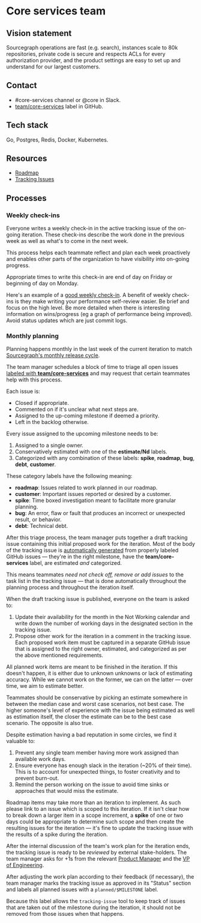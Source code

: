 # Core services team

## Vision statement

Sourcegraph operations are fast (e.g. search), instances scale to 80k repositories, private code is secure and respects ACLs for every authorization provider, and the product settings are easy to set up and understand for our largest customers.

## Contact

- #core-services channel or @core in Slack.
- [team/core-services](https://github.com/sourcegraph/sourcegraph/issues/new?labels=team/core-services) label in GitHub.

## Tech stack

Go, Postgres, Redis, Docker, Kubernetes.

## Resources

- [Roadmap](https://docs.google.com/document/d/1cBsE9801DcBF9chZyMnxRdolqM_1c2pPyGQz15QAvYI/edit#heading=h.fv5i7qi85bru)
- [Tracking Issues](https://github.com/sourcegraph/sourcegraph/issues?utf8=%E2%9C%93&q=is%3Aissue+label%3Ateam%2Fcore-services+label%3Atracking)

## Processes

### Weekly check-ins

Everyone writes a weekly check-in in the active tracking issue of the on-going iteration. These check-ins describe the work done in the previous week as well as what's to come in the next week.

This process helps each teammate reflect and plan each week proactively and enables other parts of the organization to have visibility into on-going progress.

Appropriate times to write this check-in are end of day on Friday or beginning of day on Monday.

Here's an example of a [good weekly check-in](https://github.com/sourcegraph/sourcegraph/issues/7190#issuecomment-573564817). A benefit of weekly check-ins is they make writing your performance self-review easier. Be brief and focus on the high level. Be more detailed when there is interesting information on wins/progress (eg a graph of performance being improved). Avoid status updates which are just commit logs.

### Monthly planning

Planning happens monthly in the last week of the current iteration to match [Sourcegraph's monthly release cycle](../releases/index.md).

The team manager schedules a block of time to triage all open issues [labeled with **team/core-services**](https://github.com/sourcegraph/sourcegraph/issues?q=is%3Aopen+is%3Aissue+label%3Ateam%2Fcore-services) and may request that certain teammates help with this process.

Each issue is:

- Closed if appropriate.
- Commented on if it's unclear what next steps are.
- Assigned to the up-coming milestone if deemed a priority.
- Left in the backlog otherwise.

Every issue assigned to the upcoming milestone needs to be:

1. Assigned to a single owner.
1. Conservatively estimated with one of the **estimate/Nd** labels.
1. Categorized with any combination of these labels: **spike**, **roadmap**, **bug**, **debt**, **customer**.

These category labels have the following meaning:

- **roadmap**: Issues related to work planned in our roadmap.
- **customer**: Important issues reported or desired by a customer.
- **spike**: Time boxed investigation meant to facilitate more granular planning.
- **bug**: An error, flaw or fault that produces an incorrect or unexpected result, or behavior.
- **debt**: Technical debt.

After this triage process, the team manager puts together a draft tracking issue containing this initial proposed work for the iteration. Most of the body of the tracking issue is [automatically generated](https://github.com/sourcegraph/sourcegraph/blob/master/internal/cmd/tracking-issue/main.go) from  properly labeled GitHub issues — they're in the right milestone, have the **team/core-services** label, are estimated *and* categorized.

This means teammates *need not check off, remove or add issues* to the task list in the tracking issue — that is done automatically throughout the planning process and throughout the iteration itself.

When the draft tracking issue is published, everyone on the team is asked to:

1. Update their availability for the month in the Not Working calendar and write down the number of working days in the designated section in the tracking issue.
1. Propose other work for the iteration in a comment in the tracking issue. Each proposed work item must be captured in a separate GitHub issue that is assigned to the right owner, estimated, and categorized as per the above mentioned requirements.

All planned work items are meant to be finished in the iteration. If this doesn't happen, it is either due to unknown unknowns or lack of estimating accuracy. While we cannot work on the former, we can on the latter — over time, we aim to estimate better.

Teammates should be conservative by picking an estimate somewhere in between the median case and worst case scenarios, not best case. The higher someone's level of experience with the issue being estimated as well as estimation itself, the closer the estimate can be to the best case scenario. The opposite is also true.

Despite estimation having a bad reputation in some circles, we find it valuable to:

1. Prevent any single team member having more work assigned than available work days.
1. Ensure everyone has enough slack in the iteration (~20% of their time). This is to account for unexpected things, to foster creativity and to prevent burn-out.
1. Remind the person working on the issue to avoid time sinks or approaches that would miss the estimate.

Roadmap items may take more than an iteration to implement. As such please link to an issue which is scoped to this iteration. If it isn't clear how to break down a larger item in a scope increment, a **spike** of one or two days could be appropriate to determine such scope and then create the resulting issues for the iteration — it's fine to update the tracking issue with the results of a spike during the iteration.

After the internal discussion of the team's work plan for the iteration ends, the tracking issue is ready to be *reviewed* by external stake-holders. The team manager asks for +1s from the relevant [Product Manager](../../product/roles.md#product-manager) and the [VP of Engineering](../roles.md#vp-engineering).

After adjusting the work plan according to their feedback (if necessary), the team manager marks the tracking issue as approved in its "Status" section and labels all planned issues with a `planned/$MILESTONE` label.

Because this label allows the `tracking-issue` tool to keep track of issues that are taken out of the milestone during the iteration, it should not be removed from those issues when that happens.
